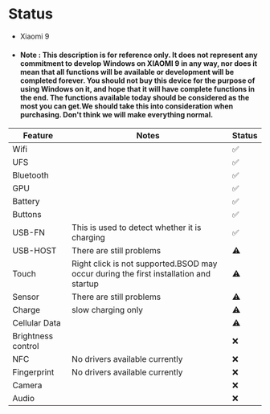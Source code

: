 # Status
- Xiaomi 9
- #### Note : This description is for reference only. It does not represent any commitment to develop Windows on XIAOMI 9 in any way, nor does it mean that all functions will be available or development will be completed forever. You should not buy this device for the purpose of using Windows on it, and hope that it will have complete functions in the end. The functions available today should be considered as the most you can get.We should take this into consideration when purchasing. Don't think we will make everything normal.

| Feature                | Notes                                                                                   | Status         |
|------------------------|-----------------------------------------------------------------------------------------|----------------|
| Wifi                   |                                                                                         | ✅            |
| UFS                    |                                                                                         | ✅            |
| Bluetooth              |                                                                                         | ✅            |
| GPU                    |                                                                                         | ✅            |
| Battery                |                                                                                         | ✅            |
| Buttons                |                                                                                         | ✅            |
| USB-FN                 | This is used to detect whether it is charging                                           | ✅            |
| USB-HOST               | There are still problems                                                                | ⚠️            |
| Touch                  | Right click is not supported.BSOD may occur during the first installation and startup   | ⚠️            |
| Sensor                 | There are still problems                                                                | ⚠️            |
| Charge                 | slow charging only                                                                      | ⚠️            |
| Cellular Data          |                                                                                         | ⚠️            |
| Brightness control     |                                                                                         | ❌            |
| NFC                    | No drivers available currently                                                          | ❌            |
| Fingerprint            | No drivers available currently                                                          | ❌            |
| Camera                 |                                                                                         | ❌            |
| Audio                  |                                                                                         | ❌            |
